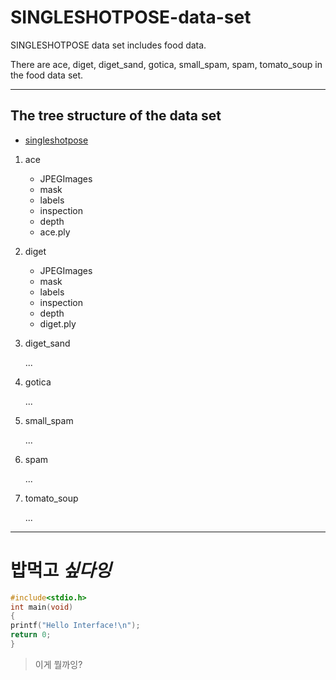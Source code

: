 # SINGLESHOTPOSE-data-set
SINGLESHOTPOSE data set includes food data.

There are ace, diget, diget_sand, gotica, small_spam, spam, tomato_soup in the food data set.

* * *
## The tree structure of the data set


* [singleshotpose](https://drive.google.com/drive/folders/1KIaRF-iPUBoTEOu4agdcffVfHysYrNGc?usp=sharing)
  
1. ace
   * JPEGImages
   * mask
   * labels
   * inspection
   * depth
   * ace.ply

2. diget
    * JPEGImages
    * mask
    * labels
    * inspection
    * depth
    * diget.ply

3. diget_sand
    
    ...
4. gotica
    
    ...
5. small_spam
    
    ...
6. spam
    
    ...
7. tomato_soup
    
    ... 

* * *
# **밥먹고** ***싶다잉***

```c
#include<stdio.h>
int main(void)
{
printf("Hello Interface!\n");
return 0;
}
```

> 이게 뭘까잉?
